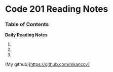 # Code 201 Reading Notes

### Table of Contents

**Daily Reading Notes**

1.

2.

3.

(My github)[https://github.com/mkancov]
